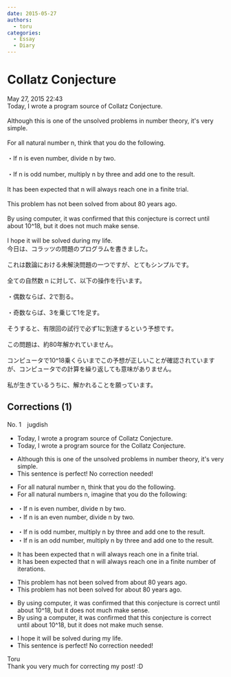 ```yaml
---
date: 2015-05-27
authors:
  - toru
categories:
  - Essay
  - Diary
---
```


<h1 id="subject_show">Collatz Conjecture</h1>
<div class="date">May 27, 2015 22:43</div>
<div id="post"><div id="body_show_ori">
Today, I wrote a program source of Collatz Conjecture.<br/><br/>Although this is one of the unsolved problems in number theory, it's very simple.<br/><br/>For all natural number n, think that you do the following.<br/><br/>・If n is even number, divide n by two.<br/><br/>・If n is odd number, multiply n by three and add one to the result.<br/><br/>It has been expected that n will always reach one in a finite trial.<br/><br/>This problem has not been solved from about 80 years ago.<br/><br/>By using computer, it was confirmed that this conjecture is correct until about 10^18, but it does not much make sense.<br/><br/>I hope it will be solved during my life.
</div></div>

<!-- more -->

<div id="post_ja"><div id="body_show_mo">
今日は、コラッツの問題のプログラムを書きました。<br/><br/>これは数論における未解決問題の一つですが、とてもシンプルです。<br/><br/>全ての自然数 n に対して、以下の操作を行います。<br/><br/>・偶数ならば、2で割る。<br/><br/>・奇数ならば、3を乗じて1を足す。<br/><br/>そうすると、有限回の試行で必ず1に到達するという予想です。<br/><br/>この問題は、約80年解かれていません。<br/><br/>コンピュータで10^18乗くらいまでこの予想が正しいことが確認されていますが、コンピュータでの計算を繰り返しても意味がありません。<br/><br/>私が生きているうちに、解かれることを願っています。
</div></div>

## Corrections (1)
<div id="block"><div class="first_name"> No. 1　<span class="just_name">jugdish</span></div><div id="block2">
<ul class="correction_field">
<li class="incorrect">Today, I wrote a program source of Collatz Conjecture.</li>
<li class="corrected correct">
Today, I wrote a program <span class="sline">source</span> <span class="f_blue">for the</span> Collatz Conjecture.
</li>
</ul>
<ul class="correction_field">
<li class="incorrect">Although this is one of the unsolved problems in number theory, it's very simple.</li>
<li class="corrected perfect">This sentence is perfect! No correction needed!</li>
</ul>
<ul class="correction_field">
<li class="incorrect">For all natural number n, think that you do the following.</li>
<li class="corrected correct">
For all natural <span class="f_blue">numbers</span> n, <span class="f_blue">imagine</span> that you do the following:
</li>
</ul>
<ul class="correction_field">
<li class="incorrect">・If n is even number, divide n by two.</li>
<li class="corrected correct">
・If n is <span class="f_blue">an</span> even number, divide n by two.
</li>
</ul>
<ul class="correction_field">
<li class="incorrect">・If n is odd number, multiply n by three and add one to the result.</li>
<li class="corrected correct">
・If n is <span class="f_blue">an</span> odd number, multiply n by three and add one to the result.
</li>
</ul>
<ul class="correction_field">
<li class="incorrect">It has been expected that n will always reach one in a finite trial.</li>
<li class="corrected correct">
It has been expected that n will always reach one in a finite <span class="f_blue">number of iterations</span>.
</li>
</ul>
<ul class="correction_field">
<li class="incorrect">This problem has not been solved from about 80 years ago.</li>
<li class="corrected correct">
This problem has not been solved <span class="f_blue">for</span> about 80 years <span class="sline">ago</span>.
</li>
</ul>
<ul class="correction_field">
<li class="incorrect">By using computer, it was confirmed that this conjecture is correct until about 10^18, but it does not much make sense.</li>
<li class="corrected correct">
By using <span class="f_blue">a</span> computer, it was confirmed that this conjecture is correct until about 10^18, but it does not <span class="f_blue">make much</span> sense.
</li>
</ul>
<ul class="correction_field">
<li class="incorrect">I hope it will be solved during my life.</li>
<li class="corrected perfect">This sentence is perfect! No correction needed!</li>
</ul>
</div><div class="name"><span class="just_name">Toru</span><br>
Thank you very much for correcting my post! :D
</div>
</div>
